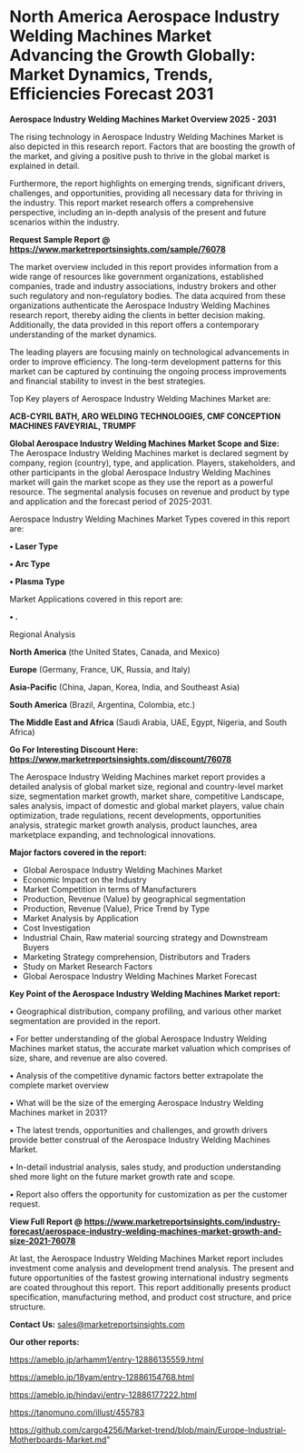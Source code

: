 # North America Aerospace Industry Welding Machines Market Advancing the Growth Globally: Market Dynamics, Trends, Efficiencies Forecast 2031

<Strong> Aerospace Industry Welding Machines Market Overview 2025 - 2031</strong>

The rising technology in Aerospace Industry Welding Machines Market is also depicted in this research report. Factors that are boosting the growth of the market, and giving a positive push to thrive in the global market is explained in detail.

Furthermore, the report highlights on emerging trends, significant drivers, challenges, and opportunities, providing all necessary data for thriving in the industry. This report market research offers a comprehensive perspective, including an in-depth analysis of the present and future scenarios within the industry.

<strong>Request Sample Report @ <a href=https://www.marketreportsinsights.com/sample/76078>https://www.marketreportsinsights.com/sample/76078</a></strong>

The market overview included in this report provides information from a wide range of resources like government organizations, established companies, trade and industry associations, industry brokers and other such regulatory and non-regulatory bodies. The data acquired from these organizations authenticate the Aerospace Industry Welding Machines research report, thereby aiding the clients in better decision making. Additionally, the data provided in this report offers a contemporary understanding of the market dynamics.

The leading players are focusing mainly on technological advancements in order to improve efficiency. The long-term development patterns for this market can be captured by continuing the ongoing process improvements and financial stability to invest in the best strategies.

Top Key players of Aerospace Industry Welding Machines Market are:

<strong>ACB-CYRIL BATH, ARO WELDING TECHNOLOGIES, CMF CONCEPTION MACHINES FAVEYRIAL, TRUMPF</strong>

<strong><b>Global Aerospace Industry Welding Machines Market Scope and Size:</b></strong>
The Aerospace Industry Welding Machines market is declared segment by company, region (country), type, and application. Players, stakeholders, and other participants in the global Aerospace Industry Welding Machines market will gain the market scope as they use the report as a powerful resource. The segmental analysis focuses on revenue and product by type and application and the forecast period of 2025-2031.

Aerospace Industry Welding Machines Market Types covered in this report are:

<strong>• Laser Type

• Arc Type

• Plasma Type</strong>

Market Applications covered in this report are:

<strong>• .</strong> 

Regional Analysis

<strong>North America</strong> (the United States, Canada, and Mexico)

<strong>Europe</strong> (Germany, France, UK, Russia, and Italy)

<strong>Asia-Pacific</strong> (China, Japan, Korea, India, and Southeast Asia)

<strong>South America</strong> (Brazil, Argentina, Colombia, etc.)

<strong>The Middle East and Africa</strong> (Saudi Arabia, UAE, Egypt, Nigeria, and South Africa)

<strong>Go For Interesting Discount Here: <a href=https://www.marketreportsinsights.com/discount/76078>https://www.marketreportsinsights.com/discount/76078</a></strong>

The Aerospace Industry Welding Machines market report provides a detailed analysis of global market size, regional and country-level market size, segmentation market growth, market share, competitive Landscape, sales analysis, impact of domestic and global market players, value chain optimization, trade regulations, recent developments, opportunities analysis, strategic market growth analysis, product launches, area marketplace expanding, and technological innovations.

<strong><b>Major factors covered in the report:</b></strong>
<ul>
  <li>Global Aerospace Industry Welding Machines Market </li>
  <li>Economic Impact on the Industry</li>
  <li>Market Competition in terms of Manufacturers</li>
  <li>Production, Revenue (Value) by geographical segmentation</li>
  <li>Production, Revenue (Value), Price Trend by Type</li>
  <li>Market Analysis by Application</li>
  <li>Cost Investigation</li>
  <li>Industrial Chain, Raw material sourcing strategy and Downstream Buyers</li>
  <li>Marketing Strategy comprehension, Distributors and Traders</li>
  <li>Study on Market Research Factors</li>
  <li>Global Aerospace Industry Welding Machines Market Forecast</li>
</ul>

<strong><b>Key Point of the Aerospace Industry Welding Machines Market report:</b></strong>

• Geographical distribution, company profiling, and various other market segmentation are provided in the report.

• For better understanding of the global Aerospace Industry Welding Machines market status, the accurate market valuation which comprises of size, share, and revenue are also covered.

• Analysis of the competitive dynamic factors better extrapolate the complete market overview

• What will be the size of the emerging Aerospace Industry Welding Machines market in 2031?

• The latest trends, opportunities and challenges, and growth drivers provide better construal of the Aerospace Industry Welding Machines Market.

• In-detail industrial analysis, sales study, and production understanding shed more light on the future market growth rate and scope.

• Report also offers the opportunity for customization as per the customer request.

<strong><b>View Full Report @ <a href=https://www.marketreportsinsights.com/industry-forecast/aerospace-industry-welding-machines-market-growth-and-size-2021-76078>https://www.marketreportsinsights.com/industry-forecast/aerospace-industry-welding-machines-market-growth-and-size-2021-76078</a></b></strong>


At last, the Aerospace Industry Welding Machines Market report includes investment come analysis and development trend analysis. The present and future opportunities of the fastest growing international industry segments are coated throughout this report. This report additionally presents product specification, manufacturing method, and product cost structure, and price structure.

<strong>Contact Us:</strong>
sales@marketreportsinsights.com

<strong>Our other reports:</strong>

<a href=https://ameblo.jp/arhamm1/entry-12886135559.html>https://ameblo.jp/arhamm1/entry-12886135559.html</a>

<a href=https://ameblo.jp/18yam/entry-12886154768.html>https://ameblo.jp/18yam/entry-12886154768.html</a>

<a href=https://ameblo.jp/hindavi/entry-12886177222.html>https://ameblo.jp/hindavi/entry-12886177222.html</a>

<a href=https://tanomuno.com/illust/455783>https://tanomuno.com/illust/455783</a>

<a href=https://github.com/cargo4256/Market-trend/blob/main/Europe-Industrial-Motherboards-Market.md>https://github.com/cargo4256/Market-trend/blob/main/Europe-Industrial-Motherboards-Market.md</a>"
